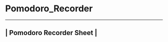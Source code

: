 # Pomodoro_Recorder
---------------------------
| Pomodoro Recorder Sheet |
---------------------------
